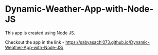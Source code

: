 # Dynamic-Weather-App-with-Node-JS

This app is created using Node JS.

Checkout the app in the link - https://sabyasachi073.github.io/Dynamic-Weather-App-with-Node-JS/
